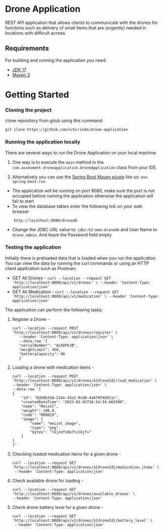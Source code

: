 # Drone Application
REST API application that allows clients to communicate with the drones for functions such as delivery of small items that are (urgently) needed in locations with difficult access.

## Requirements

For building and running the application you need:

- [JDK 17](https://www.oracle.com/java/technologies/downloads/#java17)
- [Maven 3](https://maven.apache.org)

# Getting Started

### Cloning the project

clone repository from gitub using this command:

```
git clone https://github.com/nchirinda/drone-application
```

### Running the application locally

There are several ways to run the Drone Application on your local machine. 
1. One way is to execute the `main` method in the `com.assesment.droneapplication.DroneApplication` class from your IDE.

2. Alternatively you can use the [Spring Boot Maven plugin](https://docs.spring.io/spring-boot/docs/current/reference/html/build-tool-plugins-maven-plugin.html) like so:
`mvn spring-boot:run`

 - The application will be running on port 8080, make sure the port is not occupied before running the application otherwise the application will fail to start 
 - To view the database tables enter the following link on your web browser
```
    http://localhost:8080/dronedb
```

 - Change the JDBC URL value to: `jdbc:h2:mem:dronedb` and User Name to `drone_admin`. And leave the Password field empty

### Testing the application

Initially there is preloaded data that is loaded when you run the application. You can view the data by running the curl commands or using an HTTP client application such as Postman;
        
- GET All Drones - `curl --location --request GET 'http://localhost:8080/api/v1/drones' \
  --header 'Content-Type: application/json'`
- GET All Medication - `curl --location --request GET 'http://localhost:8080/api/v1/medication' \
  --header 'Content-Type: application/json'`

The application can perform the following tasks;

1. Register a Drone - 
   ``` 
   curl --location --request POST 'http://localhost:8080/api/v1/drones/register' \
      --header 'Content-Type: application/json' \
      --data-raw '{
      "serialNumber": "ALKDFKJB",
      "weightLimit": 450,
      "batteryCapacity": 96
      }'

2. Loading a drone with medication items -
    ``` 
   curl --location --request POST 'http://localhost:8080/api/v1/drones/${droneId}/load_medication' \
    --header 'Content-Type: application/json' \
    --data-raw '[
    {
        "id": "02b0b316-214e-43a2-8cb0-4a6f0f4d911c",
        "createdDateTime": "2023-02-01T16:54:34.665399",
        "name": "Meizol",
        "weight": 100.0,
        "code": "MD0029",
        "image": {
            "name": "meizol_image",
            "type": "png",
            "bytes": "lkjndfs8o7tvlbjf="
        }
    }
    ]'

3. Checking loaded medication items for a given drone -
   ```
   curl --location --request GET 'http://localhost:8080/api/v1/drones/${droneId}/medication_items' \
    --header 'Content-Type: application/json'
    ```

4. Check available drone for loading - 
    ```
   curl --location --request GET 'http://localhost:8080/api/v1/drones/available_drones' \
    --header 'Content-Type: application/json'
   ````
5. Check drone battery level for a given drone - 
   ```
   curl --location --request GET 'http://localhost:8080/api/v1/drones/${droneId}/battery_level' \
    --header 'Content-Type: application/json'
   ```